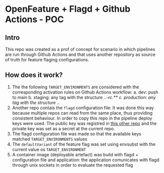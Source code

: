 # OpenFeature + Flagd + Github Actions - POC

## Intro

This repo was created as a prof of concept for scenario in which pipelines are run through Github Actions and that uses another repository as source of truth for feature flaging configurations.

## How does it work?

1. The the following `TARGET_ENVIRONMENTS` are considered with the corresponding activation rules on Github Actions workflow:
    a. dev: push to main
    b. staging: any tag with the structure *.*.*-rc.**
    c. production: any tag with the structure *.*.*
2. Another repo contais the `flagd` configuration file: It was done this way because multiple repos can read from the same place, thus providing consistent behaviour. In order to copy this repo in the pipeline deploy keys were used. The public key was registred in [this other repo](https://github.com/luizgribeiro/flagd-template-ghActions-POC) and the private key was set as a secret at the current repo.
3. The flagd configuration file was made so that the available keys matched `TARGET_ENVIRONMENTS` values
4. The `defaultVariant` of the feature flag was set using envsubst with the current value os `TARGET_ENVIRONMENT`
5. A container image (deployable artefact) was build with flagd + configuration file and application: the application comunicates with flagd through unix sockets in order to evaluate the requested flag
